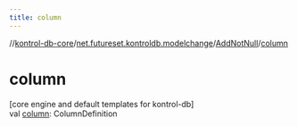 ```yaml
---
title: column
---
```

//[kontrol-db-core](../../../index.html)/[net.futureset.kontroldb.modelchange](../index.html)/[AddNotNull](index.html)/[column](column.html)



# column



[core engine and default templates for kontrol-db]\
val [column](column.html): ColumnDefinition





